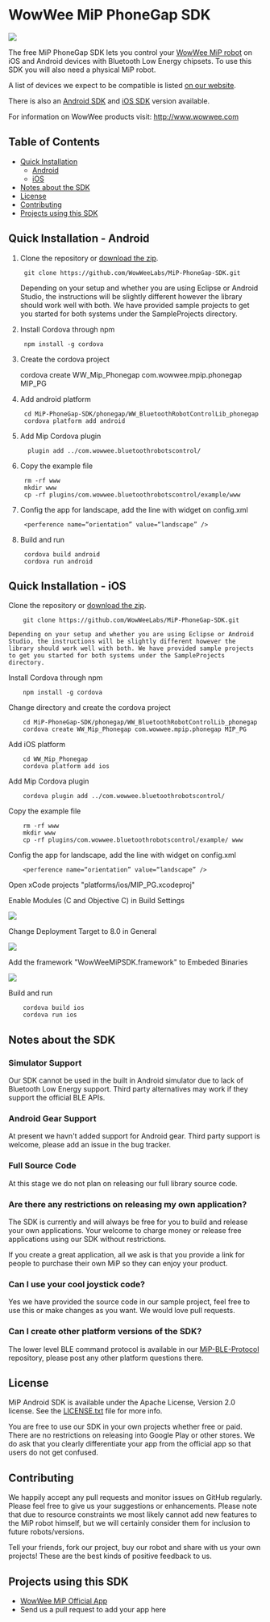 WowWee MiP PhoneGap SDK
================================

![](images/MiP.png)

The free MiP PhoneGap SDK lets you control your [WowWee MiP robot](http://www.meetmip.com) on iOS and Android devices with Bluetooth Low Energy chipsets. To use this SDK you will also need a physical MiP robot.

A list of devices we expect to be compatible is listed [on our website](http://www.wowwee.com/mip/compatibility).

There is also an [Android SDK](https://github.com/WowWeeLabs/MiP-Android-SDK) and [iOS SDK](https://github.com/WowWeeLabs/MiP-iOS-SDK)  version available.

For information on WowWee products visit: <http://www.wowwee.com>

Table of Contents
---------------------------------------

- [Quick Installation](#)
	- [Android](#quick-installation---android)
	- [iOS](#quick-installation---ios)
- [Notes about the SDK](#notes-about-the-sdk)
- [License](#license)
- [Contributing](#contributing)
- [Projects using this SDK](#projects-using-this-sdk)


Quick Installation - Android
---------------------------------

1. Clone the repository or [download the zip](https://github.com/WowWeeLabs/MiP-PhoneGap-SDK/archive/master.zip).

		git clone https://github.com/WowWeeLabs/MiP-PhoneGap-SDK.git

	Depending on your setup and whether you are using Eclipse or Android Studio, the instructions will be slightly different however the library should work well with both. We have provided sample projects to get you started for both systems under the SampleProjects directory.

2. Install Cordova through npm

		npm install -g cordova

3. Create the cordova project


	cordova create WW_Mip_Phonegap com.wowwee.mpip.phonegap MIP_PG

4. Add android platform

		cd MiP-PhoneGap-SDK/phonegap/WW_BluetoothRobotControlLib_phonegap
		cordova platform add android

5. Add Mip Cordova plugin

		 plugin add ../com.wowwee.bluetoothrobotscontrol/

6. Copy the example file

		rm -rf www
		mkdir www
		cp -rf plugins/com.wowwee.bluetoothrobotscontrol/example/www

7. Config the app for landscape, add the line with widget on config.xml

		<perference name=“orientation” value=“landscape” />

8. Build and run

		cordova build android
		cordova run android

Quick Installation - iOS
---------------------------------

Clone the repository or [download the zip](https://github.com/WowWeeLabs/MiP-PhoneGap-SDK/archive/master.zip).

		git clone https://github.com/WowWeeLabs/MiP-PhoneGap-SDK.git

	Depending on your setup and whether you are using Eclipse or Android Studio, the instructions will be slightly different however the library should work well with both. We have provided sample projects to get you started for both systems under the SampleProjects directory.

Install Cordova through npm

		npm install -g cordova

Change directory and create the cordova project

		cd MiP-PhoneGap-SDK/phonegap/WW_BluetoothRobotControlLib_phonegap
		cordova create WW_Mip_Phonegap com.wowwee.mpip.phonegap MIP_PG

Add iOS platform

		cd WW_Mip_Phonegap
		cordova platform add ios

Add Mip Cordova plugin

		cordova plugin add ../com.wowwee.bluetoothrobotscontrol/

Copy the example file

		rm -rf www
		mkdir www
		cp -rf plugins/com.wowwee.bluetoothrobotscontrol/example/ www

Config the app for landscape, add the line with widget on config.xml

		<perference name=“orientation” value=“landscape” />

Open xCode projects "platforms/ios/MIP_PG.xcodeproj"

Enable Modules (C and Objective C) in Build Settings

![](images/enablemodules.png)

Change Deployment Target to 8.0 in General

![](images/deploymenttarget.png)

Add the framework "WowWeeMiPSDK.framework" to Embeded Binaries

![](images/dragiosframework.png)

Build and run

		cordova build ios
		cordova run ios


Notes about the SDK
---------------------------------

### Simulator Support

Our SDK cannot be used in the built in Android simulator due to lack of Bluetooth Low Energy support. Third party alternatives may work if they support the official BLE APIs.

### Android Gear Support

At present we havn't added support for Android gear. Third party support is welcome, please add an issue in the bug tracker.

### Full Source Code

At this stage we do not plan on releasing our full library source code.

### Are there any restrictions on releasing my own application?

The SDK is currently and will always be free for you to build and release your own applications. Your welcome to charge money or release free applications using our SDK without restrictions.

If you create a great application, all we ask is that you provide a link for people to purchase their own MiP so they can enjoy your product.

### Can I use your cool joystick code?

Yes we have provided the source code in our sample project, feel free to use this or make changes as you want. We would love pull requests.

### Can I create other platform versions of the SDK?

The lower level BLE command protocol is available in our [MiP-BLE-Protocol](http://github.com/WowWeeLabs/MiP-BLE-Protocol) repository, please post any other platform questions there.


License
---------------------------------
MiP Android SDK is available under the Apache License, Version 2.0 license. See the [LICENSE.txt](https://raw.githubusercontent.com/WowWeeLabs/MiP-Android-SDK/master/LICENSE.md) file for more info.

You are free to use our SDK in your own projects whether free or paid. There are no restrictions on releasing into Google Play or other stores. We do ask that you clearly differentiate your app from the official app so that users do not get confused.


Contributing
---------------------------------
We happily accept any pull requests and monitor issues on GitHub regularly. Please feel free to give us your suggestions or enhancements. Please note that due to resource constraints we most likely cannot add new features to the MiP robot himself, but we will certainly consider them for inclusion to future robots/versions.

Tell your friends, fork our project, buy our robot and share with us your own projects! These are the best kinds of positive feedback to us.


Projects using this SDK
---------------------------------
* [WowWee MiP Official App](https://play.google.com/store/apps/details?id=com.wowwee.mip&hl=en)
* Send us a pull request to add your app here

